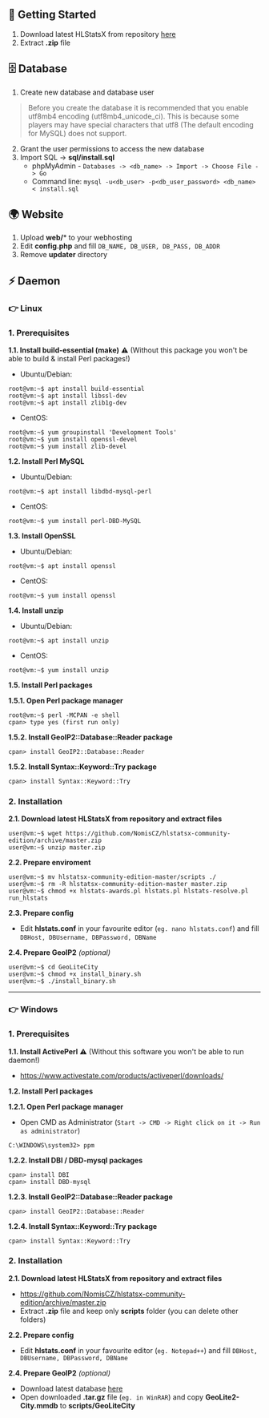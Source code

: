 ## 🚀 Getting Started
1. Download latest HLStatsX from repository [here](https://github.com/NomisCZ/hlstatsx-community-edition/archive/master.zip)
2. Extract **.zip** file


## 🗄 Database
1. Create new database and database user
> Before you create the database it is recommended that you enable utf8mb4 encoding (utf8mb4_unicode_ci). This is because some players may have special characters that utf8 (The default encoding for MySQL) does not support.
2. Grant the user permissions to access the new database
3. Import SQL -> **sql/install.sql**
   * phpMyAdmin - `Databases -> <db_name> -> Import -> Choose File -> Go`
   * Command line: `mysql -u<db_user> -p<db_user_password> <db_name> < install.sql`

## 🌍 Website
1. Upload **web/*** to your webhosting
2. Edit **config.php** and fill `DB_NAME, DB_USER, DB_PASS, DB_ADDR`
3. Remove **updater** directory

## ⚡️ Daemon
### 👉 Linux
### 1. Prerequisites

**1.1. Install build-essential (make)** ⚠️ (Without this package you won't be able to build & install Perl packages!)

* Ubuntu/Debian:
```console
root@vm:~$ apt install build-essential
root@vm:~$ apt install libssl-dev
root@vm:~$ apt install zlib1g-dev
```
* CentOS:
```console
root@vm:~$ yum groupinstall 'Development Tools'
root@vm:~$ yum install openssl-devel
root@vm:~$ yum install zlib-devel
```

**1.2. Install Perl MySQL**

* Ubuntu/Debian:
```console
root@vm:~$ apt install libdbd-mysql-perl
```
* CentOS:
```console
root@vm:~$ yum install perl-DBD-MySQL
```

**1.3. Install OpenSSL**

* Ubuntu/Debian:
```console
root@vm:~$ apt install openssl
```
* CentOS:
```console
root@vm:~$ yum install openssl
```

**1.4. Install unzip**

* Ubuntu/Debian:
```console
root@vm:~$ apt install unzip
```
* CentOS:
```console
root@vm:~$ yum install unzip
```

**1.5. Install Perl packages**

**1.5.1. Open Perl package manager**
```console
root@vm:~$ perl -MCPAN -e shell
cpan> type yes (first run only)
```

**1.5.2. Install GeoIP2::Database::Reader package**
```console
cpan> install GeoIP2::Database::Reader
```

**1.5.2. Install Syntax::Keyword::Try package**
```console
cpan> install Syntax::Keyword::Try
```
### 2. Installation

**2.1. Download latest HLStatsX from repository and extract files**

```console
user@vm:~$ wget https://github.com/NomisCZ/hlstatsx-community-edition/archive/master.zip
user@vm:~$ unzip master.zip
```

**2.2. Prepare enviroment**

```console
user@vm:~$ mv hlstatsx-community-edition-master/scripts ./
user@vm:~$ rm -R hlstatsx-community-edition-master master.zip
user@vm:~$ chmod +x hlstats-awards.pl hlstats.pl hlstats-resolve.pl run_hlstats
```

**2.3. Prepare config**
* Edit **hlstats.conf** in your favourite editor (`eg. nano hlstats.conf`) and fill `DBHost, DBUsername, DBPassword, DBName`

**2.4. Prepare GeoIP2** _(optional)_

```console
user@vm:~$ cd GeoLiteCity
user@vm:~$ chmod +x install_binary.sh
user@vm:~$ ./install_binary.sh
```

***

### 👉 Windows
### 1. Prerequisites

**1.1. Install ActivePerl** ⚠️ (Without this software you won't be able to run daemon!)
* https://www.activestate.com/products/activeperl/downloads/

**1.2. Install Perl packages**

**1.2.1. Open Perl package manager**
* Open CMD as Administrator (`Start -> CMD -> Right click on it -> Run as administrator`)
```console
C:\WINDOWS\system32> ppm
```

**1.2.2. Install DBI / DBD-mysql packages**
```console
cpan> install DBI
cpan> install DBD-mysql
```

**1.2.3. Install GeoIP2::Database::Reader package**
```console
cpan> install GeoIP2::Database::Reader
```

**1.2.4. Install Syntax::Keyword::Try package**
```console
cpan> install Syntax::Keyword::Try
```

### 2. Installation

**2.1. Download latest HLStatsX from repository and extract files**
* https://github.com/NomisCZ/hlstatsx-community-edition/archive/master.zip
* Extract **.zip** file and keep only **scripts** folder (you can delete other folders)

**2.2. Prepare config**
* Edit **hlstats.conf** in your favourite editor (`eg. Notepad++`) and fill `DBHost, DBUsername, DBPassword, DBName`

**2.4. Prepare GeoIP2** _(optional)_
* Download latest database [here](https://geolite.maxmind.com/download/geoip/database/GeoLite2-City.tar.gz)
* Open downloaded **.tar.gz** file (`eg. in WinRAR`) and copy **GeoLite2-City.mmdb** to **scripts/GeoLiteCity**
